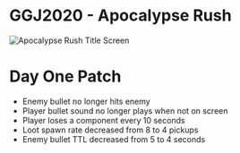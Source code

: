 # GGJ2020 - Apocalypse Rush

![Apocalypse Rush Title Screen](https://i.imgur.com/SWJ1zm7.png)

# Day One Patch

- Enemy bullet no longer hits enemy
- Player bullet sound no longer plays when not on screen
- Player loses a component every 10 seconds
- Loot spawn rate decreased from 8 to 4 pickups
- Enemy bullet TTL decreased from 5 to 4 seconds


